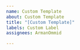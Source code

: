 ```yaml
---
name: Custom Template
about: Custom Template
title: "[Custom Template]"
labels: Custom Label
assignees: ArmanOmmid

---
```



